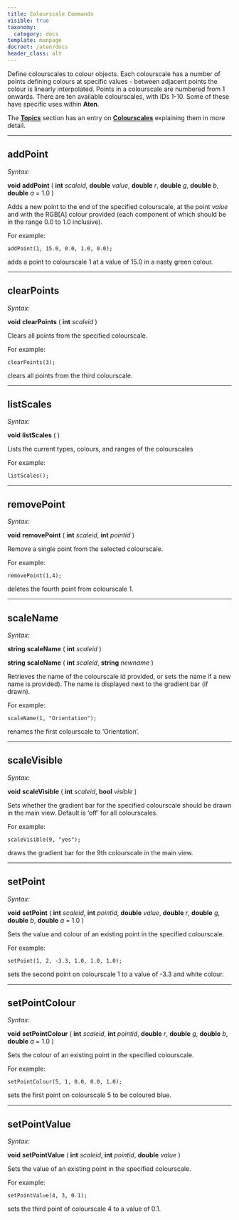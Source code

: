 ```yaml
---
title: Colourscale Commands
visible: true
taxonomy:
  category: docs
template: manpage
docroot: /aten/docs
header_class: alt
---
```


Define colourscales to colour objects. Each colourscale has a number of points defining colours at specific values - between adjacent points the colour is linearly interpolated. Points in a colourscale are numbered from 1 onwards. There are ten available colourscales, with IDs 1-10. Some of these have specific uses within **Aten**.

The [**Topics**](/aten/docs/topics) section has an entry on [**Colourscales**](/aten/docs/topics/colourscales) explaining them in more detail.

---

## addPoint <a id="addpoint"></a>

_Syntax:_

**void** **addPoint** ( **int** _scaleid_, **double** _value_, **double** _r_, **double** _g_, **double** _b_, **double** _a_ = 1.0 )

Adds a new point to the end of the specified colourscale, at the point _value_ and with the RGB\[A\] colour provided (each component of which should be in the range 0.0 to 1.0 inclusive).

For example:


```
addPoint(1, 15.0, 0.0, 1.0, 0.0);
```


adds a point to colourscale 1 at a value of 15.0 in a nasty green colour.

---

## clearPoints <a id="clearpoints"></a>

_Syntax:_

**void** **clearPoints** ( **int** _scaleid_ )

Clears all points from the specified colourscale.

For example:


```
clearPoints(3);
```


clears all points from the third colourscale.

---

## listScales <a id="listscales"></a>

_Syntax:_

**void** **listScales** ( )

Lists the current types, colours, and ranges of the colourscales

For example:


```
listScales();
```


---

## removePoint <a id="removepoint"></a>

_Syntax:_

**void** **removePoint** ( **int** _scaleid_, **int** _pointid_ )

Remove a single point from the selected colourscale.

For example:


```
removePoint(1,4);
```


deletes the fourth point from colourscale 1.

---

## scaleName <a id="scalename"></a>

_Syntax:_

**string** **scaleName** ( **int** _scaleid_ )

**string** **scaleName** ( **int** _scaleid_, **string** _newname_ )

Retrieves the name of the colourscale id provided, or sets the name if a new name is provided). The name is displayed next to the gradient bar (if drawn).

For example:


```
scaleName(1, "Orientation");
```


renames the first colourscale to ‘Orientation’.

---

## scaleVisible <a id="scalevisible"></a>

_Syntax:_

**void** **scaleVisible** ( **int** _scaleid_, **bool** _visible_ )

Sets whether the gradient bar for the specified colourscale should be drawn in the main view. Default is ‘off’ for all colourscales.

For example:


```
scaleVisible(9, "yes");
```


draws the gradient bar for the 9th colourscale in the main view.

---

## setPoint <a id="setpoint"></a>

_Syntax:_

**void** **setPoint** ( **int** _scaleid_, **int** _pointid_, **double** _value_, **double** _r_, **double** _g_, **double** _b_, **double** _a_ = 1.0 )

Sets the value and colour of an existing point in the specified colourscale.

For example:


```
setPoint(1, 2, -3.3, 1.0, 1.0, 1.0);
```


sets the second point on colourscale 1 to a value of -3.3 and white colour.

---

## setPointColour <a id="setpointcolour"></a>

_Syntax:_

**void** **setPointColour** ( **int** _scaleid_, **int** _pointid_, **double** _r_, **double** _g_, **double** _b_, **double** _a_ = 1.0 )

Sets the colour of an existing point in the specified colourscale.

For example:


```
setPointColour(5, 1, 0.0, 0.0, 1.0);
```


sets the first point on colourscale 5 to be coloured blue.

---

## setPointValue <a id="setpointvalue"></a>

_Syntax:_

**void** **setPointValue** ( **int** _scaleid_, **int** _pointid_, **double** _value_ )

Sets the value of an existing point in the specified colourscale.

For example:


```
setPointValue(4, 3, 0.1);
```


sets the third point of colourscale 4 to a value of 0.1.


